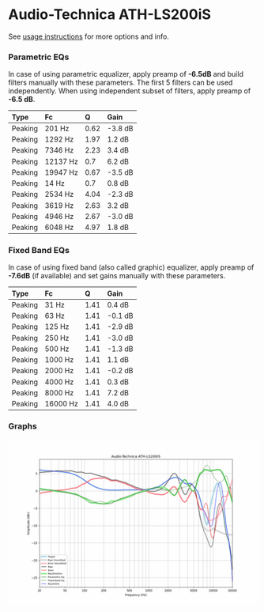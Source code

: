 # Audio-Technica ATH-LS200iS
See [usage instructions](https://github.com/jaakkopasanen/AutoEq#usage) for more options and info.

### Parametric EQs
In case of using parametric equalizer, apply preamp of **-6.5dB** and build filters manually
with these parameters. The first 5 filters can be used independently.
When using independent subset of filters, apply preamp of **-6.5 dB**.

| Type    | Fc       |    Q | Gain    |
|:--------|:---------|:-----|:--------|
| Peaking | 201 Hz   | 0.62 | -3.8 dB |
| Peaking | 1292 Hz  | 1.97 | 1.2 dB  |
| Peaking | 7346 Hz  | 2.23 | 3.4 dB  |
| Peaking | 12137 Hz | 0.7  | 6.2 dB  |
| Peaking | 19947 Hz | 0.67 | -3.5 dB |
| Peaking | 14 Hz    | 0.7  | 0.8 dB  |
| Peaking | 2534 Hz  | 4.04 | -2.3 dB |
| Peaking | 3619 Hz  | 2.63 | 3.2 dB  |
| Peaking | 4946 Hz  | 2.67 | -3.0 dB |
| Peaking | 6048 Hz  | 4.97 | 1.8 dB  |

### Fixed Band EQs
In case of using fixed band (also called graphic) equalizer, apply preamp of **-7.6dB**
(if available) and set gains manually with these parameters.

| Type    | Fc       |    Q | Gain    |
|:--------|:---------|:-----|:--------|
| Peaking | 31 Hz    | 1.41 | 0.4 dB  |
| Peaking | 63 Hz    | 1.41 | -0.1 dB |
| Peaking | 125 Hz   | 1.41 | -2.9 dB |
| Peaking | 250 Hz   | 1.41 | -3.0 dB |
| Peaking | 500 Hz   | 1.41 | -1.3 dB |
| Peaking | 1000 Hz  | 1.41 | 1.1 dB  |
| Peaking | 2000 Hz  | 1.41 | -0.2 dB |
| Peaking | 4000 Hz  | 1.41 | 0.3 dB  |
| Peaking | 8000 Hz  | 1.41 | 7.2 dB  |
| Peaking | 16000 Hz | 1.41 | 4.0 dB  |

### Graphs
![](./Audio-Technica%20ATH-LS200iS.png)